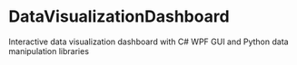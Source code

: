 # DataVisualizationDashboard
Interactive data visualization dashboard with C# WPF GUI and Python data manipulation libraries
